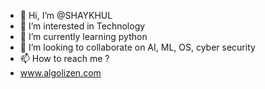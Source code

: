 - 👋 Hi, I’m @SHAYKHUL
- 👀 I’m interested in Technology
- 🌱 I’m currently learning python 
- 💞️ I’m looking to collaborate on AI, ML, OS, cyber security 
- 📫 How to reach me ?
- www.algolizen.com

<!---
SHAYKHUL/SHAYKHUL is a ✨ special ✨ repository because its `README.md` (this file) appears on your GitHub profile.
You can click the Preview link to take a look at your changes.
--->
